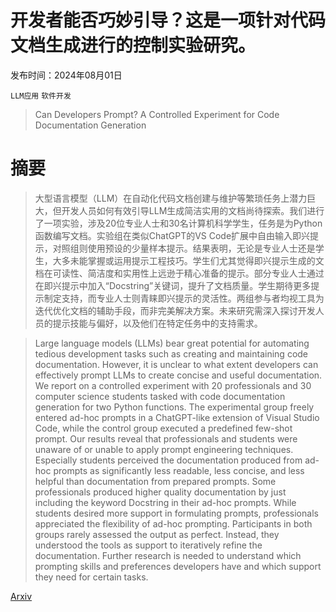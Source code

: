 # 开发者能否巧妙引导？这是一项针对代码文档生成进行的控制实验研究。

发布时间：2024年08月01日

`LLM应用` `软件开发`

> Can Developers Prompt? A Controlled Experiment for Code Documentation Generation

# 摘要

> 大型语言模型（LLM）在自动化代码文档创建与维护等繁琐任务上潜力巨大，但开发人员如何有效引导LLM生成简洁实用的文档尚待探索。我们进行了一项实验，涉及20位专业人士和30名计算机科学学生，任务是为Python函数编写文档。实验组在类似ChatGPT的VS Code扩展中自由输入即兴提示，对照组则使用预设的少量样本提示。结果表明，无论是专业人士还是学生，大多未能掌握或运用提示工程技巧。学生们尤其觉得即兴提示生成的文档在可读性、简洁度和实用性上远逊于精心准备的提示。部分专业人士通过在即兴提示中加入“Docstring”关键词，提升了文档质量。学生期待更多提示制定支持，而专业人士则青睐即兴提示的灵活性。两组参与者均视工具为迭代优化文档的辅助手段，而非完美解决方案。未来研究需深入探讨开发人员的提示技能与偏好，以及他们在特定任务中的支持需求。

> Large language models (LLMs) bear great potential for automating tedious development tasks such as creating and maintaining code documentation. However, it is unclear to what extent developers can effectively prompt LLMs to create concise and useful documentation. We report on a controlled experiment with 20 professionals and 30 computer science students tasked with code documentation generation for two Python functions. The experimental group freely entered ad-hoc prompts in a ChatGPT-like extension of Visual Studio Code, while the control group executed a predefined few-shot prompt. Our results reveal that professionals and students were unaware of or unable to apply prompt engineering techniques. Especially students perceived the documentation produced from ad-hoc prompts as significantly less readable, less concise, and less helpful than documentation from prepared prompts. Some professionals produced higher quality documentation by just including the keyword Docstring in their ad-hoc prompts. While students desired more support in formulating prompts, professionals appreciated the flexibility of ad-hoc prompting. Participants in both groups rarely assessed the output as perfect. Instead, they understood the tools as support to iteratively refine the documentation. Further research is needed to understand which prompting skills and preferences developers have and which support they need for certain tasks.

[Arxiv](https://arxiv.org/abs/2408.00686)